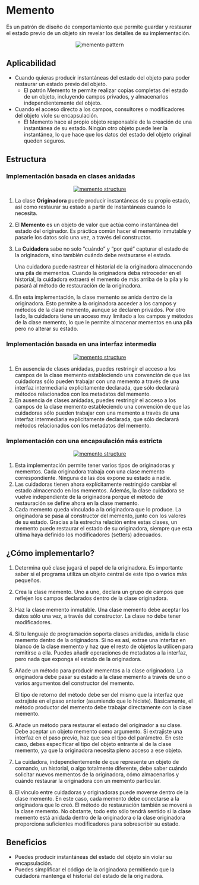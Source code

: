 # Memento

Es un patrón de diseño de comportamiento que permite guardar y restaurar el estado previo de un objeto sin revelar los detalles de su implementación.

<p align="center">
  <img src="https://refactoring.guru/images/patterns/content/memento/memento-es.png" alt="memento pattern" />
</p>

## Aplicabilidad

- Cuando quieras producir instantáneas del estado del objeto para poder restaurar un estado previo del objeto.
    - El patrón Memento te permite realizar copias completas del estado de un objeto, incluyendo campos privados, y almacenarlos independientemente del objeto.
- Cuando el acceso directo a los campos, consultores o modificadores del objeto viole su encapsulación.
    - El Memento hace al propio objeto responsable de la creación de una instantánea de su estado. Ningún otro objeto puede leer la instantánea, lo que hace que los datos del estado del objeto original queden seguros.

## Estructura

### Implementación basada en clases anidadas

<p align="center">
  <a href="https://refactoring.guru/es/design-patterns/memento" target="_blank">
    <img src="https://refactoring.guru/images/patterns/diagrams/memento/structure1.png" alt="memento structure" />
  </a>
</p>

1. La clase **Originadora** puede producir instantáneas de su propio estado, así como restaurar su estado a partir de instantáneas cuando lo necesita.
2. El **Memento** es un objeto de valor que actúa como instantánea del estado del originador. Es práctica común hacer el memento inmutable y pasarle los datos solo una vez, a través del constructor.
3. La **Cuidadora** sabe no solo “cuándo” y “por qué” capturar el estado de la originadora, sino también cuándo debe restaurarse el estado.

    Una cuidadora puede rastrear el historial de la originadora almacenando una pila de mementos. Cuando la originadora deba retroceder en el historial, la cuidadora extraerá el memento de más arriba de la pila y lo pasará al método de restauración de la originadora.
4. En esta implementación, la clase memento se anida dentro de la originadora. Esto permite a la originadora acceder a los campos y métodos de la clase memento, aunque se declaren privados. Por otro lado, la cuidadora tiene un acceso muy limitado a los campos y métodos de la clase memento, lo que le permite almacenar mementos en una pila pero no alterar su estado.

### Implementación basada en una interfaz intermedia

<p align="center">
  <a href="https://refactoring.guru/es/design-patterns/memento" target="_blank">
    <img src="https://refactoring.guru/images/patterns/diagrams/memento/structure2.png" alt="memento structure" />
  </a>
</p>

1. En ausencia de clases anidadas, puedes restringir el acceso a los campos de la clase memento estableciendo una convención de que las cuidadoras sólo pueden trabajar con una memento a través de una interfaz intermediaria explícitamente declarada, que sólo declarará métodos relacionados con los metadatos del memento.
2. En ausencia de clases anidadas, puedes restringir el acceso a los campos de la clase memento estableciendo una convención de que las cuidadoras sólo pueden trabajar con una memento a través de una interfaz intermediaria explícitamente declarada, que sólo declarará métodos relacionados con los metadatos del memento.

### Implementación con una encapsulación más estricta

<p align="center">
  <a href="https://refactoring.guru/es/design-patterns/memento" target="_blank">
    <img src="https://refactoring.guru/images/patterns/diagrams/memento/structure3.png" alt="memento structure" />
  </a>
</p>

1. Esta implementación permite tener varios tipos de originadoras y mementos. Cada originadora trabaja con una clase memento correspondiente. Ninguna de las dos expone su estado a nadie.
2. Las cuidadoras tienen ahora explícitamente restringido cambiar el estado almacenado en los mementos. Además, la clase cuidadora se vuelve independiente de la originadora porque el método de restauración se define ahora en la clase memento.
3. Cada memento queda vinculado a la originadora que lo produce. La originadora se pasa al constructor del memento, junto con los valores de su estado. Gracias a la estrecha relación entre estas clases, un memento puede restaurar el estado de su originadora, siempre que esta última haya definido los modificadores (setters) adecuados.

## ¿Cómo implementarlo?

1. Determina qué clase jugará el papel de la originadora. Es importante saber si el programa utiliza un objeto central de este tipo o varios más pequeños.
2. Crea la clase memento. Uno a uno, declara un grupo de campos que reflejen los campos declarados dentro de la clase originadora.
3. Haz la clase memento inmutable. Una clase memento debe aceptar los datos sólo una vez, a través del constructor. La clase no debe tener modificadores.
4. Si tu lenguaje de programación soporta clases anidadas, anida la clase memento dentro de la originadora. Si no es así, extrae una interfaz en blanco de la clase memento y haz que el resto de objetos la utilicen para remitirse a ella. Puedes añadir operaciones de metadatos a la interfaz, pero nada que exponga el estado de la originadora.
5. Añade un método para producir mementos a la clase originadora. La originadora debe pasar su estado a la clase memento a través de uno o varios argumentos del constructor del memento.

    El tipo de retorno del método debe ser del mismo que la interfaz que extrajiste en el paso anterior (asumiendo que lo hiciste). Básicamente, el método productor del memento debe trabajar directamente con la clase memento.
6. Añade un método para restaurar el estado del originador a su clase. Debe aceptar un objeto memento como argumento. Si extrajiste una interfaz en el paso previo, haz que sea el tipo del parámetro. En este caso, debes especificar el tipo del objeto entrante al de la clase memento, ya que la originadora necesita pleno acceso a ese objeto.
7. La cuidadora, independientemente de que represente un objeto de comando, un historial, o algo totalmente diferente, debe saber cuándo solicitar nuevos mementos de la originadora, cómo almacenarlos y cuándo restaurar la originadora con un memento particular.
8. El vínculo entre cuidadoras y originadoras puede moverse dentro de la clase memento. En este caso, cada memento debe conectarse a la originadora que lo creó. El método de restauración también se moverá a la clase memento. No obstante, todo esto sólo tendrá sentido si la clase memento está anidada dentro de la originadora o la clase originadora proporciona suficientes modificadores para sobrescribir su estado.

## Beneficios

- Puedes producir instantáneas del estado del objeto sin violar su encapsulación.
- Puedes simplificar el código de la originadora permitiendo que la cuidadora mantenga el historial del estado de la originadora.